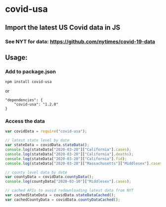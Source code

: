 # covid-usa 
## Import the latest US Covid data in JS
### See NYT for data: https://github.com/nytimes/covid-19-data


## Usage:
### Add to package.json
`npm install covid-usa`

or

```
"dependencies": {
    "covid-usa": "1.2.0"
}
```
### Access the data
```js
var covidData = require("covid-usa");

// latest state level by date
var stateData = covidData.stateData();
console.log(stateData["2020-03-20"]["California"].cases);
console.log(stateData["2020-03-20"]["California"].deaths);
console.log(stateData["2020-03-20"]["California"].fid);
console.log(stateData["2020-03-20"]["Massachusetts"]["Middlesex"].cases);

// county level data by date
var countyData = covidData.countyData();
console.log(countyData["2020-03-10"]["Middlesex"].cases);

// cached APIs to avoid redownloading latest data from NYT
var cachedStateData = covidData.stateDataCached();
var cachedCountyData = covidData.countyDataCached();
```


